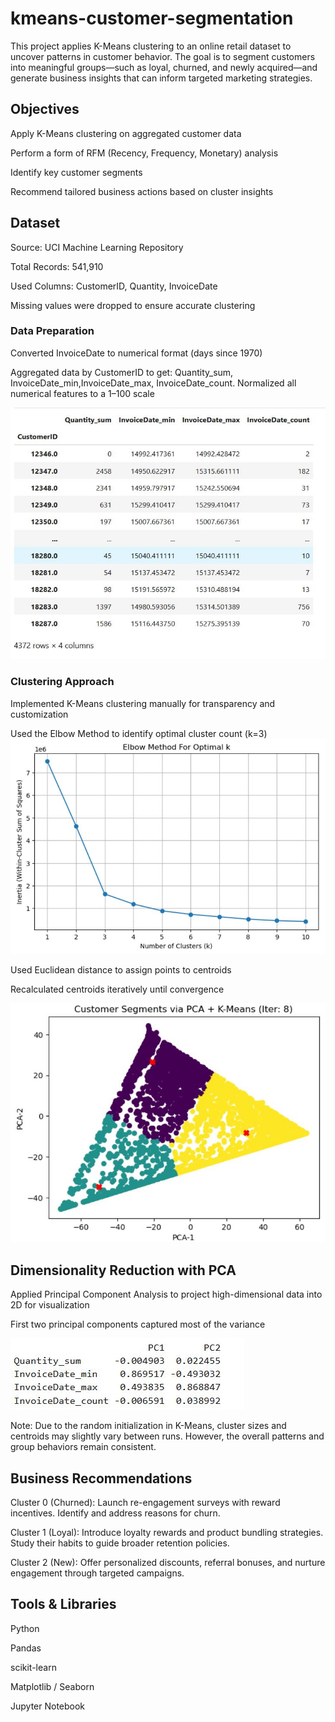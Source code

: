 # kmeans-customer-segmentation
This project applies K-Means clustering to an online retail dataset to uncover patterns in customer behavior. The goal is to segment customers into meaningful groups—such as loyal, churned, and newly acquired—and generate business insights that can inform targeted marketing strategies.

## Objectives

Apply K-Means clustering on aggregated customer data

Perform a form of RFM (Recency, Frequency, Monetary) analysis

Identify key customer segments

Recommend tailored business actions based on cluster insights

## Dataset

Source: UCI Machine Learning Repository

Total Records: 541,910

Used Columns: CustomerID, Quantity, InvoiceDate

Missing values were dropped to ensure accurate clustering

### Data Preparation

Converted InvoiceDate to numerical format (days since 1970)

Aggregated data by CustomerID to get: Quantity_sum, InvoiceDate_min,InvoiceDate_max, InvoiceDate_count. Normalized all numerical features to a 1–100 scale

![Sample Data](images/sample-data.JPG)

### Clustering Approach

Implemented K-Means clustering manually for transparency and customization


Used the Elbow Method to identify optimal cluster count (k=3)
![Elbow Plot](images/elbow-function.JPG)

Used Euclidean distance to assign points to centroids

Recalculated centroids iteratively until convergence

![Clusters](images/cluster-plot.JPG)


## Dimensionality Reduction with PCA

Applied Principal Component Analysis to project high-dimensional data into 2D for visualization

First two principal components captured most of the variance

![Clusters](images/pca-coefficients.JPG)

Note: Due to the random initialization in K-Means, cluster sizes and centroids may slightly vary between runs. However, the overall patterns and group behaviors remain consistent.

## Business Recommendations

Cluster 0 (Churned): Launch re-engagement surveys with reward incentives. Identify and address reasons for churn.

Cluster 1 (Loyal): Introduce loyalty rewards and product bundling strategies. Study their habits to guide broader retention policies.

Cluster 2 (New): Offer personalized discounts, referral bonuses, and nurture engagement through targeted campaigns.



## Tools & Libraries

Python

Pandas

scikit-learn

Matplotlib / Seaborn

Jupyter Notebook

